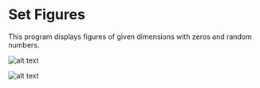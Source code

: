 # Set Figures

This program displays figures of given dimensions with zeros and random numbers.

![alt text](https://raw.githubusercontent.com/ramapitecusment/fugure_x_randoms_c_sharp/master/images/1.PNG)

![alt text](https://raw.githubusercontent.com/ramapitecusment/fugure_x_randoms_c_sharp/master/images/2.PNG)